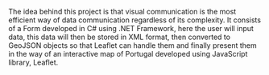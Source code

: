 The idea behind this project is that visual communication is the most efficient way of data communication regardless of its complexity.
It consists of a Form developed in C# using .NET Framework, here the user will input data, this data will then be stored in XML format, then converted to GeoJSON objects so that Leaflet can handle them and finally present them in the way of an interactive map of Portugal developed using JavaScript library, Leaflet.
